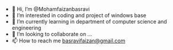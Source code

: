 - 👋 Hi, I’m @Mohamfaizanbasravi
- 👀 I’m interested in coding and project of windows base
- 🌱 I’m currently learning in department of computer science and engineering 
- 💞️ I’m looking to collaborate on ...
- 📫 How to reach me basravifaizan@gmail.com 

<!---
Mohamfaizanbasravi/Mohamfaizanbasravi is a ✨ special ✨ repository because its `README.md` (this file) appears on your GitHub profile.
You can click the Preview link to take a look at your changes.
--->
